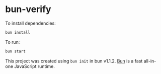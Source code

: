 # bun-verify

To install dependencies:

```bash
bun install
```

To run:

```bash
bun start
```

This project was created using `bun init` in bun v1.1.2. [Bun](https://bun.sh) is a fast all-in-one JavaScript runtime.

